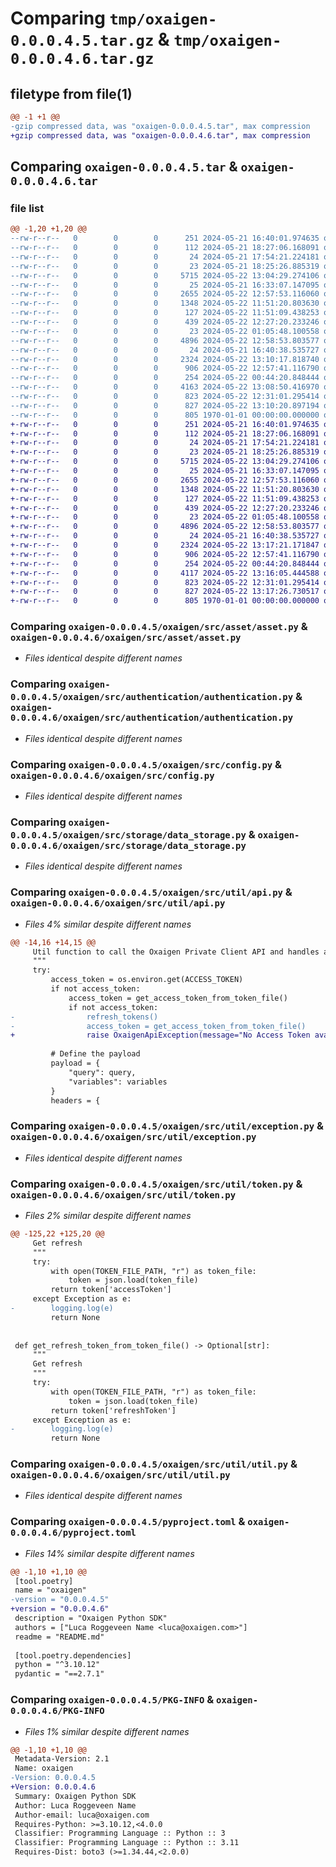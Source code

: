 # Comparing `tmp/oxaigen-0.0.0.4.5.tar.gz` & `tmp/oxaigen-0.0.0.4.6.tar.gz`

## filetype from file(1)

```diff
@@ -1 +1 @@
-gzip compressed data, was "oxaigen-0.0.0.4.5.tar", max compression
+gzip compressed data, was "oxaigen-0.0.0.4.6.tar", max compression
```

## Comparing `oxaigen-0.0.0.4.5.tar` & `oxaigen-0.0.0.4.6.tar`

### file list

```diff
@@ -1,20 +1,20 @@
--rw-r--r--   0        0        0      251 2024-05-21 16:40:01.974635 oxaigen-0.0.0.4.5/README.md
--rw-r--r--   0        0        0      112 2024-05-21 18:27:06.168091 oxaigen-0.0.0.4.5/oxaigen/__init__.py
--rw-r--r--   0        0        0       24 2024-05-21 17:54:21.224181 oxaigen-0.0.0.4.5/oxaigen/src/__init__.py
--rw-r--r--   0        0        0       23 2024-05-21 18:25:26.885319 oxaigen-0.0.0.4.5/oxaigen/src/asset/__init__.py
--rw-r--r--   0        0        0     5715 2024-05-22 13:04:29.274106 oxaigen-0.0.0.4.5/oxaigen/src/asset/asset.py
--rw-r--r--   0        0        0       25 2024-05-21 16:33:07.147095 oxaigen-0.0.0.4.5/oxaigen/src/authentication/__init__.py
--rw-r--r--   0        0        0     2655 2024-05-22 12:57:53.116060 oxaigen-0.0.0.4.5/oxaigen/src/authentication/authentication.py
--rw-r--r--   0        0        0     1348 2024-05-22 11:51:20.803630 oxaigen-0.0.0.4.5/oxaigen/src/config.py
--rw-r--r--   0        0        0      127 2024-05-22 11:51:09.438253 oxaigen-0.0.0.4.5/oxaigen/src/constant.py
--rw-r--r--   0        0        0      439 2024-05-22 12:27:20.233246 oxaigen-0.0.0.4.5/oxaigen/src/main.py
--rw-r--r--   0        0        0       23 2024-05-22 01:05:48.100558 oxaigen-0.0.0.4.5/oxaigen/src/storage/__init__.py
--rw-r--r--   0        0        0     4896 2024-05-22 12:58:53.803577 oxaigen-0.0.0.4.5/oxaigen/src/storage/data_storage.py
--rw-r--r--   0        0        0       24 2024-05-21 16:40:38.535727 oxaigen-0.0.0.4.5/oxaigen/src/util/__init__.py
--rw-r--r--   0        0        0     2324 2024-05-22 13:10:17.818740 oxaigen-0.0.0.4.5/oxaigen/src/util/api.py
--rw-r--r--   0        0        0      906 2024-05-22 12:57:41.116790 oxaigen-0.0.0.4.5/oxaigen/src/util/exception.py
--rw-r--r--   0        0        0      254 2024-05-22 00:44:20.848444 oxaigen-0.0.0.4.5/oxaigen/src/util/logging.py
--rw-r--r--   0        0        0     4163 2024-05-22 13:08:50.416970 oxaigen-0.0.0.4.5/oxaigen/src/util/token.py
--rw-r--r--   0        0        0      823 2024-05-22 12:31:01.295414 oxaigen-0.0.0.4.5/oxaigen/src/util/util.py
--rw-r--r--   0        0        0      827 2024-05-22 13:10:20.897194 oxaigen-0.0.0.4.5/pyproject.toml
--rw-r--r--   0        0        0      805 1970-01-01 00:00:00.000000 oxaigen-0.0.0.4.5/PKG-INFO
+-rw-r--r--   0        0        0      251 2024-05-21 16:40:01.974635 oxaigen-0.0.0.4.6/README.md
+-rw-r--r--   0        0        0      112 2024-05-21 18:27:06.168091 oxaigen-0.0.0.4.6/oxaigen/__init__.py
+-rw-r--r--   0        0        0       24 2024-05-21 17:54:21.224181 oxaigen-0.0.0.4.6/oxaigen/src/__init__.py
+-rw-r--r--   0        0        0       23 2024-05-21 18:25:26.885319 oxaigen-0.0.0.4.6/oxaigen/src/asset/__init__.py
+-rw-r--r--   0        0        0     5715 2024-05-22 13:04:29.274106 oxaigen-0.0.0.4.6/oxaigen/src/asset/asset.py
+-rw-r--r--   0        0        0       25 2024-05-21 16:33:07.147095 oxaigen-0.0.0.4.6/oxaigen/src/authentication/__init__.py
+-rw-r--r--   0        0        0     2655 2024-05-22 12:57:53.116060 oxaigen-0.0.0.4.6/oxaigen/src/authentication/authentication.py
+-rw-r--r--   0        0        0     1348 2024-05-22 11:51:20.803630 oxaigen-0.0.0.4.6/oxaigen/src/config.py
+-rw-r--r--   0        0        0      127 2024-05-22 11:51:09.438253 oxaigen-0.0.0.4.6/oxaigen/src/constant.py
+-rw-r--r--   0        0        0      439 2024-05-22 12:27:20.233246 oxaigen-0.0.0.4.6/oxaigen/src/main.py
+-rw-r--r--   0        0        0       23 2024-05-22 01:05:48.100558 oxaigen-0.0.0.4.6/oxaigen/src/storage/__init__.py
+-rw-r--r--   0        0        0     4896 2024-05-22 12:58:53.803577 oxaigen-0.0.0.4.6/oxaigen/src/storage/data_storage.py
+-rw-r--r--   0        0        0       24 2024-05-21 16:40:38.535727 oxaigen-0.0.0.4.6/oxaigen/src/util/__init__.py
+-rw-r--r--   0        0        0     2324 2024-05-22 13:17:21.171847 oxaigen-0.0.0.4.6/oxaigen/src/util/api.py
+-rw-r--r--   0        0        0      906 2024-05-22 12:57:41.116790 oxaigen-0.0.0.4.6/oxaigen/src/util/exception.py
+-rw-r--r--   0        0        0      254 2024-05-22 00:44:20.848444 oxaigen-0.0.0.4.6/oxaigen/src/util/logging.py
+-rw-r--r--   0        0        0     4117 2024-05-22 13:16:05.444588 oxaigen-0.0.0.4.6/oxaigen/src/util/token.py
+-rw-r--r--   0        0        0      823 2024-05-22 12:31:01.295414 oxaigen-0.0.0.4.6/oxaigen/src/util/util.py
+-rw-r--r--   0        0        0      827 2024-05-22 13:17:26.730517 oxaigen-0.0.0.4.6/pyproject.toml
+-rw-r--r--   0        0        0      805 1970-01-01 00:00:00.000000 oxaigen-0.0.0.4.6/PKG-INFO
```

### Comparing `oxaigen-0.0.0.4.5/oxaigen/src/asset/asset.py` & `oxaigen-0.0.0.4.6/oxaigen/src/asset/asset.py`

 * *Files identical despite different names*

### Comparing `oxaigen-0.0.0.4.5/oxaigen/src/authentication/authentication.py` & `oxaigen-0.0.0.4.6/oxaigen/src/authentication/authentication.py`

 * *Files identical despite different names*

### Comparing `oxaigen-0.0.0.4.5/oxaigen/src/config.py` & `oxaigen-0.0.0.4.6/oxaigen/src/config.py`

 * *Files identical despite different names*

### Comparing `oxaigen-0.0.0.4.5/oxaigen/src/storage/data_storage.py` & `oxaigen-0.0.0.4.6/oxaigen/src/storage/data_storage.py`

 * *Files identical despite different names*

### Comparing `oxaigen-0.0.0.4.5/oxaigen/src/util/api.py` & `oxaigen-0.0.0.4.6/oxaigen/src/util/api.py`

 * *Files 4% similar despite different names*

```diff
@@ -14,16 +14,15 @@
     Util function to call the Oxaigen Private Client API and handles authorization errors
     """
     try:
         access_token = os.environ.get(ACCESS_TOKEN)
         if not access_token:
             access_token = get_access_token_from_token_file()
             if not access_token:
-                refresh_tokens()
-                access_token = get_access_token_from_token_file()
+                raise OxaigenApiException(message="No Access Token available, please login again")
 
         # Define the payload
         payload = {
             "query": query,
             "variables": variables
         }
         headers = {
```

### Comparing `oxaigen-0.0.0.4.5/oxaigen/src/util/exception.py` & `oxaigen-0.0.0.4.6/oxaigen/src/util/exception.py`

 * *Files identical despite different names*

### Comparing `oxaigen-0.0.0.4.5/oxaigen/src/util/token.py` & `oxaigen-0.0.0.4.6/oxaigen/src/util/token.py`

 * *Files 2% similar despite different names*

```diff
@@ -125,22 +125,20 @@
     Get refresh
     """
     try:
         with open(TOKEN_FILE_PATH, "r") as token_file:
             token = json.load(token_file)
         return token['accessToken']
     except Exception as e:
-        logging.log(e)
         return None
 
 
 def get_refresh_token_from_token_file() -> Optional[str]:
     """
     Get refresh
     """
     try:
         with open(TOKEN_FILE_PATH, "r") as token_file:
             token = json.load(token_file)
         return token['refreshToken']
     except Exception as e:
-        logging.log(e)
         return None
```

### Comparing `oxaigen-0.0.0.4.5/oxaigen/src/util/util.py` & `oxaigen-0.0.0.4.6/oxaigen/src/util/util.py`

 * *Files identical despite different names*

### Comparing `oxaigen-0.0.0.4.5/pyproject.toml` & `oxaigen-0.0.0.4.6/pyproject.toml`

 * *Files 14% similar despite different names*

```diff
@@ -1,10 +1,10 @@
 [tool.poetry]
 name = "oxaigen"
-version = "0.0.0.4.5"
+version = "0.0.0.4.6"
 description = "Oxaigen Python SDK"
 authors = ["Luca Roggeveen Name <luca@oxaigen.com>"]
 readme = "README.md"
 
 [tool.poetry.dependencies]
 python = "^3.10.12"
 pydantic = "==2.7.1"
```

### Comparing `oxaigen-0.0.0.4.5/PKG-INFO` & `oxaigen-0.0.0.4.6/PKG-INFO`

 * *Files 1% similar despite different names*

```diff
@@ -1,10 +1,10 @@
 Metadata-Version: 2.1
 Name: oxaigen
-Version: 0.0.0.4.5
+Version: 0.0.0.4.6
 Summary: Oxaigen Python SDK
 Author: Luca Roggeveen Name
 Author-email: luca@oxaigen.com
 Requires-Python: >=3.10.12,<4.0.0
 Classifier: Programming Language :: Python :: 3
 Classifier: Programming Language :: Python :: 3.11
 Requires-Dist: boto3 (>=1.34.44,<2.0.0)
```

